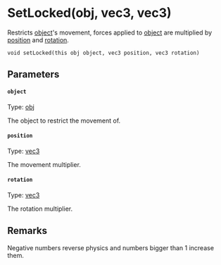 # SetLocked(obj, vec3, vec3)

Restricts [object](#object)'s movement, forces applied to [object](#object) are multiplied by [position](#position) and [rotation](#rotation).

```
void setLocked(this obj object, vec3 position, vec3 rotation)
```

## Parameters

#### `object`
Type: [obj](/MdDocs/Types/Obj.md)

The object to restrict the movement of.

#### `position`
Type: [vec3](/MdDocs/Types/Vec3.md)

The movement multiplier.

#### `rotation`
Type: [vec3](/MdDocs/Types/Vec3.md)

The rotation multiplier.

## Remarks

Negative numbers reverse physics and numbers bigger than 1 increase them.

